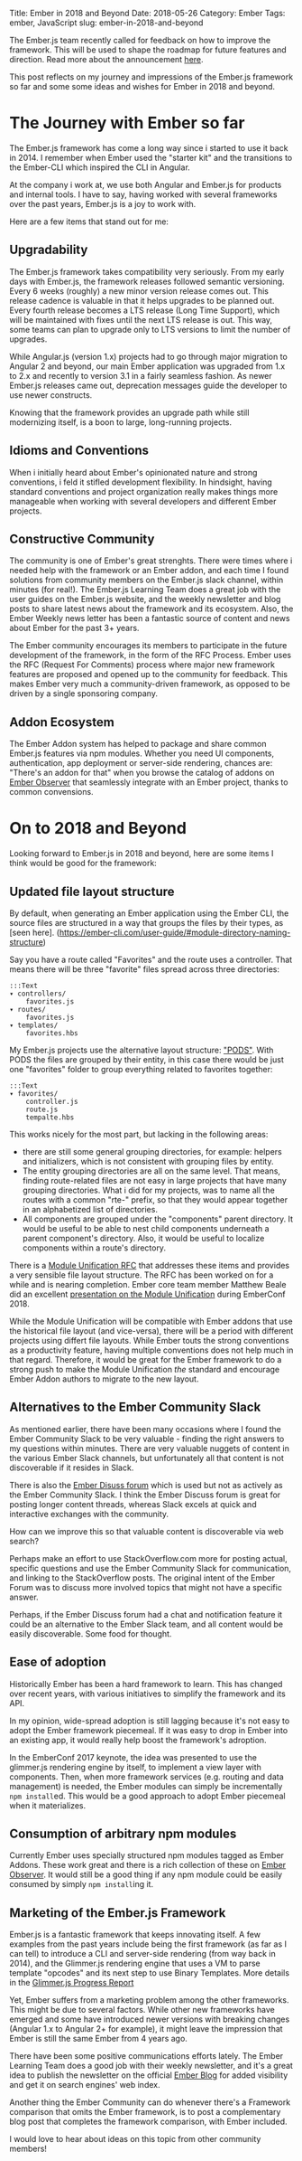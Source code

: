 Title: Ember in 2018 and Beyond
Date: 2018-05-26
Category: Ember
Tags: ember, JavaScript
slug: ember-in-2018-and-beyond

The Ember.js team recently called for feedback on how to improve the framework.
This will be used to shape the roadmap for future features and direction.
Read more about the announcement
[here](https://emberjs.com/blog/2018/05/02/ember-2018-roadmap-call-for-posts.html).

This post reflects on my journey and impressions of the Ember.js framework so
far and some some ideas and wishes for Ember in 2018 and beyond.

# The Journey with Ember so far

The Ember.js framework has come a long way since i started to use it back in
2014. I remember when Ember used the "starter kit" and the transitions to the
Ember-CLI which inspired the CLI in Angular.

At the company i work at, we use both Angular and Ember.js for products and
internal tools. I have to say, having worked with several frameworks
over the past years, Ember.js is a joy to work with.

Here are a few items that stand out for me:

## Upgradability

The Ember.js framework takes compatibility very seriously. From my early days
with Ember.js, the framework releases followed semantic versioning. Every 6
weeks (roughly) a new minor version release comes out. This release cadence is
valuable in that it helps upgrades to be planned out. Every fourth release
becomes a LTS release (Long Time Support), which will be maintained with fixes
until the next LTS release is out. This way, some teams can plan to upgrade only
to LTS versions to limit the number of upgrades.

While Angular.js (version 1.x) projects had to go through major migration to
Angular 2 and beyond, our main Ember application was upgraded from 1.x to 2.x
and recently to version 3.1 in a fairly seamless fashion. As newer Ember.js
releases came out, deprecation messages guide the developer to use newer
constructs.

Knowing that the framework provides an upgrade path while still modernizing
itself, is a boon to large, long-running projects.

## Idioms and Conventions

When i initially heard about Ember's opinionated nature and strong conventions,
i feld it stifled development flexibility. In hindsight, having standard
conventions and project organization really makes things more manageable when
working with several developers and different Ember projects.

## Constructive Community

The community is one of Ember's great strenghts. There were times where i needed
help with the framework or an Ember addon, and each time I found solutions from
community members on the Ember.js slack channel, within minutes (for real!). The
Ember.js Learning Team does a great job with the user guides on the Ember.js
website, and the weekly newsletter and blog posts to share latest news about the
framework and its ecosystem. Also, the Ember Weekly news letter has been a
fantastic source of content and news about Ember for the past 3+ years.

The Ember community encourages its members to participate in the future
development of the framework, in the form of the RFC Process. Ember uses the RFC
(Request For Comments) process where major new framework features are proposed
and opened up to the community for feedback. This makes Ember very much a
community-driven framework, as opposed to be driven by a single sponsoring
company.

## Addon Ecosystem

The Ember Addon system has helped to package and share common Ember.js features
via npm modules. Whether you need UI components, authentication, app
deployment or server-side rendering, chances are: "There's an addon for that"
when you browse the catalog of addons on [Ember Observer](https://emberobserver.com/)
that seamlessly integrate with an Ember project, thanks to common convensions.


# On to 2018 and Beyond

Looking forward to Ember.js in 2018 and beyond, here are some items I think
would be good for the framework:

## Updated file layout structure

By default, when generating an Ember application using the Ember CLI, the source
files are structured in a way that groups the files by their types, as [seen here].
(https://ember-cli.com/user-guide/#module-directory-naming-structure)

Say you have a route called "Favorites" and the route uses a controller. That
means there will be three "favorite" files spread across three directories:

    :::Text
    ▾ controllers/
        favorites.js
    ▾ routes/
        favorites.js
    ▾ templates/
        favorites.hbs

My Ember.js projects use the alternative layout structure:
["PODS"](https://ember-cli.com/user-guide/#pod-structure). With PODS the files
are grouped by their entity, in this case there would be just one "favorites"
folder to group everything related to favorites together:

    :::Text
    ▾ favorites/
        controller.js
        route.js
        tempalte.hbs

This works nicely for the most part, but lacking in the following areas:

* there are still some general grouping directories, for example: helpers and
  initializers, which is not consistent with grouping files by entity.
* The entity grouping directories are all on the same level. That means, finding
  route-related files are not easy in large projects that have many grouping
  directories. What i did for my projects, was to name all the routes with a
  common "rte-" prefix, so that they would appear together in an alphabetized
  list of directories.
* All components are grouped under the "components" parent directory. It would
  be useful to be able to nest child components underneath a parent component's
  directory. Also, it would be useful to localize components within a route's
  directory.

There is a [Module Unification
RFC](https://github.com/emberjs/rfcs/blob/master/text/0143-module-unification.md)
that addresses these items and provides a very sensible file layout structure.
The RFC has been worked on for a while and is nearing completion. Ember core
team member Matthew Beale did an excellent [presentation on the Module
Unification](https://www.youtube.com/watch?v=M-ya4qmX4Nw) during EmberConf 2018.

While the Module Unification will be compatible with Ember addons that use the
historical file layout (and vice-versa), there will be a period with different
projects using differt file layouts. While Ember touts the strong conventions as
a productivity feature, having multiple conventions does not help much in that
regard.
Therefore, it would be great for the Ember framework to do a strong push to make
the Module Unification _the_ standard and encourage Ember Addon authors to
migrate to the new layout.


## Alternatives to the Ember Community Slack

As mentioned earlier, there have been many occasions where I found the Ember
Community Slack to be very valuable - finding the right answers to my questions
within minutes. There are very valuable nuggets of content in the various Ember
Slack channels, but unfortunately all that content is not discoverable if it
resides in Slack.


There is also the [Ember Disuss forum](https://discuss.emberjs.com/) which is
used but not as actively as the Ember Community Slack. I think the Ember
Discuss forum is great for posting longer content threads, whereas Slack excels
at quick and interactive exchanges with the community. 

How can we improve this so that valuable content is discoverable via web search?

Perhaps make an effort to use StackOverflow.com more for posting actual,
specific questions and use the Ember Community Slack for communication, and
linking to the StackOverflow posts. The
original intent of the Ember Forum was to discuss more involved topics that
might not have a specific answer.

Perhaps, if the Ember Discuss forum had a chat and notification feature it could
be an alternative to the Ember Slack team, and all content would be easily
discoverable. Some food for thought.


## Ease of adoption

Historically Ember has been a hard framework to learn. This has changed over
recent years, with various initiatives to simplify the framework and its API.

In my opinion, wide-spread adoption is still lagging because it's not easy
to adopt the Ember framework piecemeal. If it was easy to drop in Ember into an
existing app, it would really help boost the framework's adroption.

In the EmberConf 2017 keynote, the idea was presented to use the glimmer.js
rendering engine by itself, to implement a view layer with components. Then,
when more framework services (e.g. routing and data management) is needed, the
Ember modules can simply be incrementally `npm install`ed. This would be a good
approach to adopt Ember piecemeal when it materializes.

## Consumption of arbitrary npm modules

Currently Ember uses specially structured npm modules tagged as Ember Addons.
These work great and there is a rich collection of these on [Ember Observer](https://emberobserver.com/).
It would still be a good thing if any npm module could be easily consumed by
simply `npm install`ing it.

## Marketing of the Ember.js Framework

Ember.js is a fantastic framework that keeps innovating itself. A few examples
from the past years include being the first framework (as far as I can tell) to
introduce a CLI and server-side rendering (from way back in 2014), and the
Glimmer.js rendering engine that uses a VM to parse template "opcodes" and its
next step to use Binary Templates. More details in the [Glimmer.js Progress
Report](https://emberjs.com/blog/2017/10/10/glimmer-progress-report.html)

Yet, Ember suffers from a marketing problem among the other frameworks. This
might be due to several factors. While other new frameworks have emerged and
some have introduced newer versions with breaking changes (Angular 1.x to
Angular 2+ for example), it might leave the impression that Ember is still the
same Ember from 4 years ago.

There have been some positive communications efforts lately. The Ember Learning
Team does a good job with their weekly newsletter, and it's a great idea to
publish the newsletter on the official [Ember Blog](https://emberjs.com/blog/)
for added visibility and get it on search engines' web index.

Another thing the Ember Community can do whenever there's a Framework comparison
that omits the Ember framework, is to post a complementary blog post that
completes the framework comparison, with Ember included.

I would love to hear about ideas on this topic from other community members!

